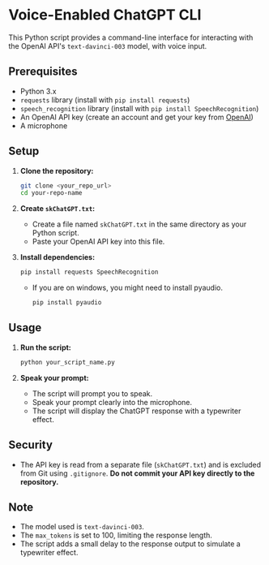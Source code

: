 # Voice-Enabled ChatGPT CLI

This Python script provides a command-line interface for interacting with the OpenAI API's `text-davinci-003` model, with voice input.

## Prerequisites

* Python 3.x
* `requests` library (install with `pip install requests`)
* `speech_recognition` library (install with `pip install SpeechRecognition`)
* An OpenAI API key (create an account and get your key from [OpenAI](https://openai.com/))
* A microphone

## Setup

1.  **Clone the repository:**

    ```bash
    git clone <your_repo_url>
    cd your-repo-name
    ```

2.  **Create `skChatGPT.txt`:**

    * Create a file named `skChatGPT.txt` in the same directory as your Python script.
    * Paste your OpenAI API key into this file.

3.  **Install dependencies:**

    ```bash
    pip install requests SpeechRecognition
    ```
    * If you are on windows, you might need to install pyaudio.
        ```bash
        pip install pyaudio
        ```

## Usage

1.  **Run the script:**

    ```bash
    python your_script_name.py
    ```

2.  **Speak your prompt:**

    * The script will prompt you to speak.
    * Speak your prompt clearly into the microphone.
    * The script will display the ChatGPT response with a typewriter effect.

## Security

* The API key is read from a separate file (`skChatGPT.txt`) and is excluded from Git using `.gitignore`. **Do not commit your API key directly to the repository.**

## Note

* The model used is `text-davinci-003`.
* The `max_tokens` is set to 100, limiting the response length.
* The script adds a small delay to the response output to simulate a typewriter effect.

